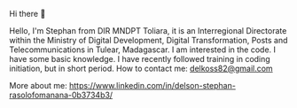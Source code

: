 Hi there 👋

Hello, I'm Stephan from DIR MNDPT Toliara, it is an Interregional Directorate within the Ministry of Digital Development, Digital Transformation, Posts and     Telecommunications in Tulear, Madagascar.
I am interested in the code. I have some basic knowledge.
I have recently followed training in coding initiation, but in short period.
How to contact me: delkoss82@gmail.com


More about me: https://www.linkedin.com/in/delson-stephan-rasolofomanana-0b3734b3/
